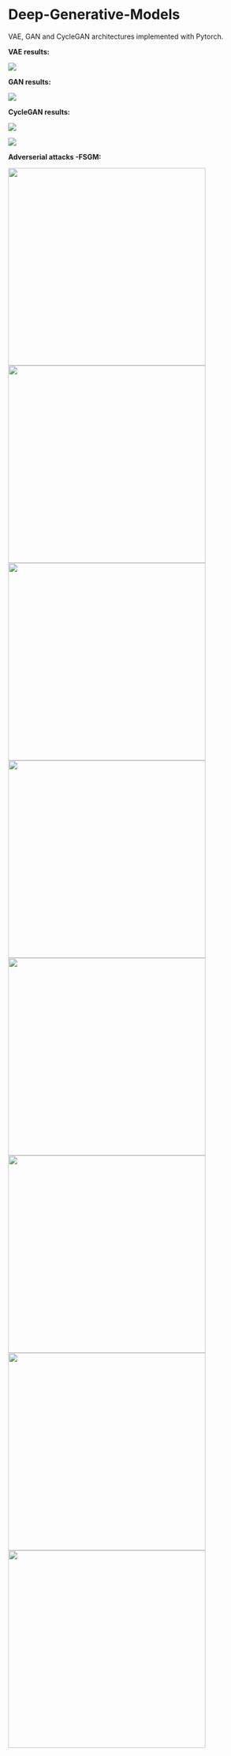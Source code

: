 # Deep-Generative-Models

VAE, GAN and CycleGAN architectures implemented with Pytorch.

**VAE results:**

![](VAE-results.PNG)


**GAN results:**

![](gan-results.PNG)


**CycleGAN results:**

![](cyclegan-results1.PNG)

![](cyclegan-results2.PNG)


**Adverserial attacks -FSGM:**

<img src="4.1 1a.png" width="400" height="400"/>
<img src="4.1 1o.png" width="400" height="400"/>

<img src="4.1 2a.png" width="400" height="400"/>
<img src="4.1 2o.png" width="400" height="400"/>

<img src="4.2 1a.png" width="400" height="400"/>
<img src="4.2 1o.png" width="400" height="400"/>

<img src="4.2 2a.png" width="400" height="400"/>
<img src="4.2 1o.png" width="400" height="400"/>

